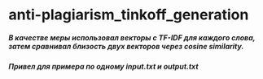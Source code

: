 # anti-plagiarism_tinkoff_generation
##### В качестве меры использовал векторы с TF-IDF для каждого слова, затем сравнивал близость двух векторов через cosine similarity. 

##### Привел для примера по одному input.txt и output.txt


